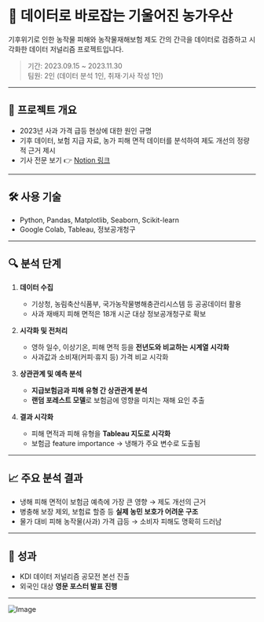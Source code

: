 # 🍎 데이터로 바로잡는 기울어진 농가우산

기후위기로 인한 농작물 피해와 농작물재해보험 제도 간의 간극을 데이터로 검증하고 시각화한 데이터 저널리즘 프로젝트입니다.

> 기간: 2023.09.15 ~ 2023.11.30  
> 팀원: 2인 (데이터 분석 1인, 취재·기사 작성 1인)

---

## 📁 프로젝트 개요

- 2023년 사과 가격 급등 현상에 대한 원인 규명
- 기후 데이터, 보험 지급 자료, 농가 피해 면적 데이터를 분석하여 제도 개선의 정량적 근거 제시
- 기사 전문 보기 👉 [Notion 링크](https://pinto-mousepad-f49.notion.site/a44a41930a684d08a2973cd74ad8281f)

---

## 🛠 사용 기술

- Python, Pandas, Matplotlib, Seaborn, Scikit-learn
- Google Colab, Tableau, 정보공개청구

---

## 🔍 분석 단계

1. **데이터 수집**  
   - 기상청, 농림축산식품부, 국가농작물병해충관리시스템 등 공공데이터 활용  
   - 사과 재배지 피해 면적은 18개 시군 대상 정보공개청구로 확보

2. **시각화 및 전처리**  
   - 영하 일수, 이상기온, 피해 면적 등을 **전년도와 비교하는 시계열 시각화**  
   - 사과값과 소비재(커피·휴지 등) 가격 비교 시각화

3. **상관관계 및 예측 분석**  
   - **지급보험금과 피해 유형 간 상관관계 분석**  
   - **랜덤 포레스트 모델**로 보험금에 영향을 미치는 재해 요인 추출

4. **결과 시각화**  
   - 피해 면적과 피해 유형을 **Tableau 지도로 시각화**  
   - 보험금 feature importance → 냉해가 주요 변수로 도출됨

---

## 📈 주요 분석 결과

- 냉해 피해 면적이 보험금 예측에 가장 큰 영향 → 제도 개선의 근거
- 병충해 보장 제외, 보험료 할증 등 **실제 농민 보호가 어려운 구조**
- 물가 대비 피해 농작물(사과) 가격 급등 → 소비자 피해도 명확히 드러남

---

## 🏁 성과

- KDI 데이터 저널리즘 공모전 본선 진출  
- 외국인 대상 **영문 포스터 발표 진행**  

---

![Image](https://github.com/user-attachments/assets/890cf2cf-47f4-4c8b-aa57-a145394106fa)
